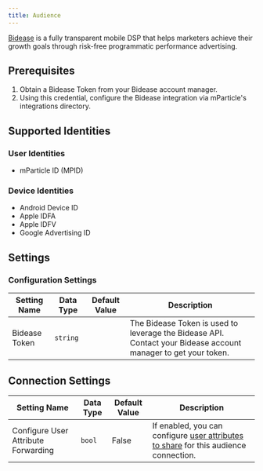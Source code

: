 ```yaml
---
title: Audience
---
```


[Bidease](https://bidease.com/) is a fully transparent mobile DSP that helps marketers achieve their growth goals through risk-free programmatic performance advertising.

## Prerequisites

1. Obtain a Bidease Token from your Bidease account manager.
2. Using this credential, configure the Bidease integration via mParticle's integrations directory.

## Supported Identities

### User Identities

* mParticle ID (MPID)

### Device Identities

* Android Device ID 
* Apple IDFA
* Apple IDFV
* Google Advertising ID

## Settings

### Configuration Settings

Setting Name | Data Type | Default Value | Description
|---|---|---|---
| Bidease Token | `string` | <unset> | The Bidease Token is used to leverage the Bidease API. Contact your Bidease account manager to get your token.

## Connection Settings

Setting Name | Data Type | Default Value | Description
|---|---|---|---
Configure User Attribute Forwarding | `bool` | False| If enabled, you can configure [user attributes to share](/guides/platform-guide/audiences/#user-attribute-sharing) for this audience connection.
